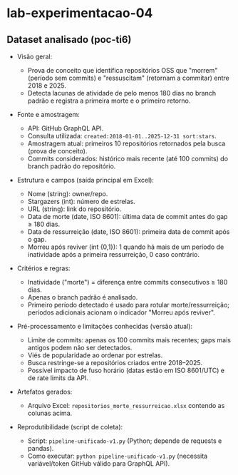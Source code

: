 # lab-experimentacao-04

## Dataset analisado (poc-ti6)

- Visão geral:
  - Prova de conceito que identifica repositórios OSS que "morrem" (período sem commits) e "ressuscitam" (retornam a commitar) entre 2018 e 2025.
  - Detecta lacunas de atividade de pelo menos 180 dias no branch padrão e registra a primeira morte e o primeiro retorno.

- Fonte e amostragem:
  - API: GitHub GraphQL API.
  - Consulta utilizada: `created:2018-01-01..2025-12-31 sort:stars`.
  - Amostragem atual: primeiros 10 repositórios retornados pela busca (prova de conceito).
  - Commits considerados: histórico mais recente (até 100 commits) do branch padrão do repositório.

- Estrutura e campos (saída principal em Excel):
  - Nome (string): owner/repo.
  - Stargazers (int): número de estrelas.
  - URL (string): link do repositório.
  - Data de morte (date, ISO 8601): última data de commit antes do gap ≥ 180 dias.
  - Data de ressurreição (date, ISO 8601): primeira data de commit após o gap.
  - Morreu após reviver (int {0,1}): 1 quando há mais de um período de inatividade após a primeira ressurreição, 0 caso contrário.

- Critérios e regras:
  - Inatividade ("morte") = diferença entre commits consecutivos ≥ 180 dias.
  - Apenas o branch padrão é analisado.
  - Primeiro período detectado é usado para rotular morte/ressurreição; períodos adicionais acionam o indicador "Morreu após reviver".

- Pré-processamento e limitações conhecidas (versão atual):
  - Limite de commits: apenas os 100 commits mais recentes; gaps mais antigos podem não ser detectados.
  - Viés de popularidade ao ordenar por estrelas.
  - Busca restringe-se a repositórios criados entre 2018–2025.
  - Possível impacto de fuso horário (datas estão em ISO 8601/UTC) e de rate limits da API.

- Artefatos gerados:
  - Arquivo Excel: `repositorios_morte_ressurreicao.xlsx` contendo as colunas acima.

- Reprodutibilidade (script de coleta):
  - Script: `pipeline-unificado-v1.py` (Python; depende de requests e pandas).
  - Como executar: `python pipeline-unificado-v1.py` (necessita variável/token GitHub válido para GraphQL API).
